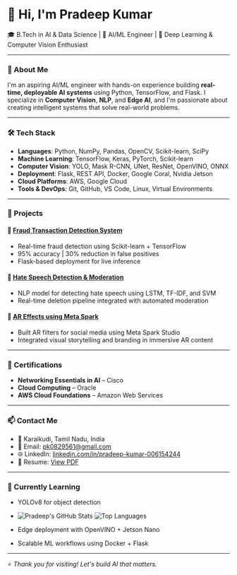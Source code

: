 # 👋 Hi, I'm Pradeep Kumar

🎓 B.Tech in AI & Data Science | 🤖 AI/ML Engineer | 🧠 Deep Learning & Computer Vision Enthusiast

---

### 🚀 About Me

I'm an aspiring AI/ML engineer with hands-on experience building **real-time, deployable AI systems** using Python, TensorFlow, and Flask. I specialize in **Computer Vision**, **NLP**, and **Edge AI**, and I'm passionate about creating intelligent systems that solve real-world problems.

---

### 🛠️ Tech Stack

- **Languages**: Python, NumPy, Pandas, OpenCV, Scikit-learn, SciPy
- **Machine Learning**: TensorFlow, Keras, PyTorch, Scikit-learn
- **Computer Vision**: YOLO, Mask R-CNN, UNet, ResNet, OpenVINO, ONNX
- **Deployment**: Flask, REST API, Docker, Google Coral, Nvidia Jetson
- **Cloud Platforms**: AWS, Google Cloud
- **Tools & DevOps**: Git, GitHub, VS Code, Linux, Virtual Environments

---

### 🧪 Projects

#### 📌 [Fraud Transaction Detection System](#)
- Real-time fraud detection using Scikit-learn + TensorFlow  
- 95% accuracy | 30% reduction in false positives  
- Flask-based deployment for live inference

#### 📌 [Hate Speech Detection & Moderation](#)
- NLP model for detecting hate speech using LSTM, TF-IDF, and SVM  
- Real-time deletion pipeline integrated with automated moderation  

#### 📌 [AR Effects using Meta Spark](#)
- Built AR filters for social media using Meta Spark Studio  
- Integrated visual storytelling and branding in immersive AR content  

---

### 📜 Certifications

- **Networking Essentials in AI** – Cisco  
- **Cloud Computing** – Oracle  
- **AWS Cloud Foundations** – Amazon Web Services  

---

### 📫 Contact Me

- 📍 Karaikudi, Tamil Nadu, India  
- 📧 Email: [pk0829561@gmail.com](mailto:pk0829561@gmail.com)  
- 🌐 LinkedIn: [linkedin.com/in/pradeep-kumar-006154244](https://www.linkedin.com/in/pradeep-kumar-006154244)  
- 💼 Resume: [View PDF](./pradeep-kumar.pdf)

---

### 🔭 Currently Learning
- YOLOv8 for object detection

- ![Pradeep's GitHub Stats](https://github-readme-stats.vercel.app/api?username=pradeepkumar3123&show_icons=true&theme=radical)
![Top Languages](https://github-readme-stats.vercel.app/api/top-langs/?username=pradeepkumar3123&layout=compact)

- Edge deployment with OpenVINO + Jetson Nano  
- Scalable ML workflows using Docker + Flask

---

⭐ *Thank you for visiting! Let's build AI that matters.*  
